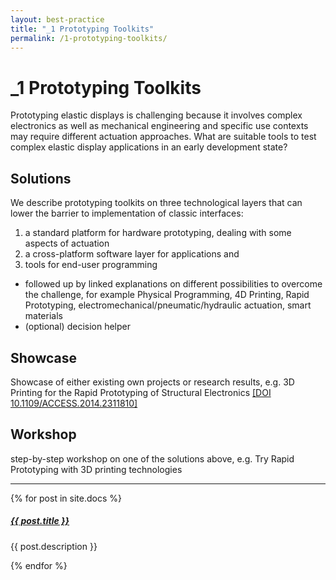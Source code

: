 ```yaml
---
layout: best-practice
title: "_1 Prototyping Toolkits"
permalink: /1-prototyping-toolkits/
---
```


# _1 Prototyping Toolkits

Prototyping elastic displays is challenging because it involves complex electronics as well as mechanical engineering and specific use contexts may require different actuation approaches. What are suitable tools to test complex elastic display applications in an early development state?

## Solutions
We describe prototyping toolkits on three technological layers that can lower the barrier to implementation of classic interfaces: 
1. a standard platform for hardware prototyping, dealing with some aspects of actuation
2. a cross-platform software layer for applications and
3. tools for end-user programming

- followed up by linked explanations on different possibilities to overcome the challenge, for example Physical Programming, 4D Printing, Rapid Prototyping, electromechanical/pneumatic/hydraulic actuation, smart materials
- (optional) decision helper

## Showcase
Showcase of either existing own projects or research results, e.g. 3D Printing for the Rapid Prototyping of Structural Electronics <a href="https://ieeexplore.ieee.org/document/6766751" target="_blank">[DOI 10.1109/ACCESS.2014.2311810]</a>

## Workshop
step-by-step workshop on one of the solutions above, e.g. Try Rapid Prototyping with 3D printing technologies

<div class="section-index">
    <hr class="panel-line">
    {% for post in site.docs  %}        
    <div class="entry">
    <h5><a href="{{ post.url | prepend: site.baseurl }}">{{ post.title }}</a></h5>
    <p>{{ post.description }}</p>
    </div>{% endfor %}
</div>